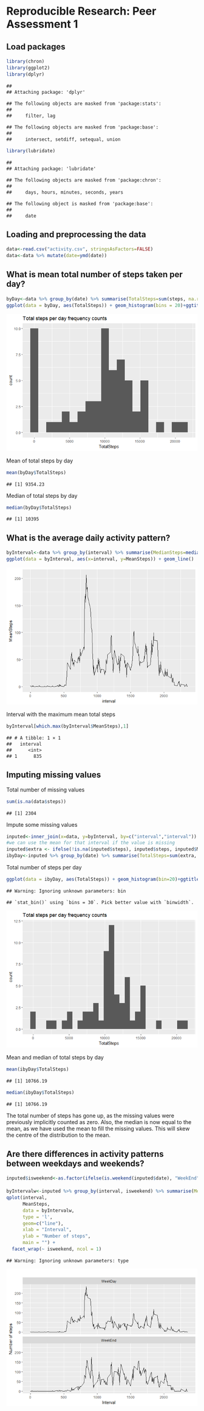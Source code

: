 # Reproducible Research: Peer Assessment 1


## Load packages

```r
library(chron)
library(ggplot2)
library(dplyr)
```

```
## 
## Attaching package: 'dplyr'
```

```
## The following objects are masked from 'package:stats':
## 
##     filter, lag
```

```
## The following objects are masked from 'package:base':
## 
##     intersect, setdiff, setequal, union
```

```r
library(lubridate)
```

```
## 
## Attaching package: 'lubridate'
```

```
## The following objects are masked from 'package:chron':
## 
##     days, hours, minutes, seconds, years
```

```
## The following object is masked from 'package:base':
## 
##     date
```

## Loading and preprocessing the data

```r
data<-read.csv("activity.csv", stringsAsFactors=FALSE)
data<-data %>% mutate(date=ymd(date))
```

## What is mean total number of steps taken per day?

```r
byDay<-data %>% group_by(date) %>% summarise(TotalSteps=sum(steps, na.rm = TRUE))
ggplot(data = byDay, aes(TotalSteps)) + geom_histogram(bins = 20)+ggtitle("Total steps per day frequency counts")
```

![](PA1_template_files/figure-html/unnamed-chunk-3-1.png)<!-- -->

Mean of total steps by day

```r
mean(byDay$TotalSteps)
```

```
## [1] 9354.23
```
Median of total steps by day


```r
median(byDay$TotalSteps)
```

```
## [1] 10395
```

## What is the average daily activity pattern?

```r
byInterval<-data %>% group_by(interval) %>% summarise(MedianSteps=median(steps, na.rm=TRUE), MeanSteps=mean(steps, na.rm=TRUE))
ggplot(data = byInterval, aes(x=interval, y=MeanSteps)) + geom_line()
```

![](PA1_template_files/figure-html/unnamed-chunk-6-1.png)<!-- -->

Interval with the maximum mean total steps

```r
byInterval[which.max(byInterval$MeanSteps),1]
```

```
## # A tibble: 1 × 1
##   interval
##      <int>
## 1      835
```


## Imputing missing values

Total number of missing values

```r
sum(is.na(data$steps))
```

```
## [1] 2304
```

Impute some missing values

```r
inputed<-inner_join(x=data, y=byInterval, by=c("interval","interval"))
#we can use the mean for that interval if the value is missing
inputed$extra <- ifelse(!is.na(inputed$steps), inputed$steps, inputed$MeanSteps)
ibyDay<-inputed %>% group_by(date) %>% summarise(TotalSteps=sum(extra, na.rm = TRUE))
```

Total number of steps per day 


```r
ggplot(data = ibyDay, aes(TotalSteps)) + geom_histogram(bin=20)+ggtitle("Total steps per day frequency counts")
```

```
## Warning: Ignoring unknown parameters: bin
```

```
## `stat_bin()` using `bins = 30`. Pick better value with `binwidth`.
```

![](PA1_template_files/figure-html/unnamed-chunk-10-1.png)<!-- -->

Mean and median of total steps by day

```r
mean(ibyDay$TotalSteps)
```

```
## [1] 10766.19
```

```r
median(ibyDay$TotalSteps)
```

```
## [1] 10766.19
```

The total number of steps has gone up, as the missing values were previously implicitly counted as zero. Also, the median is now equal to the mean, as we have used the mean to fill the missing values. This will skew the centre of the distribution to the mean.


## Are there differences in activity patterns between weekdays and weekends?

```r
inputed$isweekend<-as.factor(ifelse(is.weekend(inputed$date), "WeekEnd", "WeekDay"))

byIntervalw<-inputed %>% group_by(interval, isweekend) %>% summarise(MedianSteps=median(steps, na.rm=TRUE), MeanSteps=mean(steps, na.rm=TRUE))
qplot(interval, 
      MeanSteps, 
      data = byIntervalw, 
      type = 'l', 
      geom=c("line"),
      xlab = "Interval", 
      ylab = "Number of steps", 
      main = "") +
  facet_wrap(~ isweekend, ncol = 1)
```

```
## Warning: Ignoring unknown parameters: type
```

![](PA1_template_files/figure-html/unnamed-chunk-12-1.png)<!-- -->
